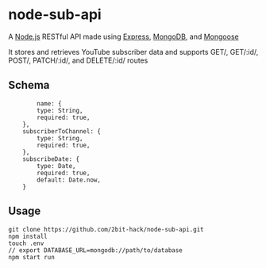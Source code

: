 # node-sub-api

A [Node.js](https://nodejs.org/en/) RESTful API made using [Express](https://expressjs.com/), [MongoDB](https://www.mongodb.com/), and [Mongoose](https://mongoosejs.com/)

It stores and retrieves YouTube subscriber data
and supports GET/, GET/:id/, POST/, PATCH/:id/, and DELETE/:id/ routes

## Schema

```
        name: {
		type: String,
		required: true,
	},
	subscriberToChannel: {
		type: String,
		required: true,
	},
	subscribeDate: {
		type: Date,
		required: true,
		default: Date.now,
	}
```

## Usage

```
git clone https://github.com/2bit-hack/node-sub-api.git
npm install
touch .env
// export DATABASE_URL=mongodb://path/to/database
npm start run
```
